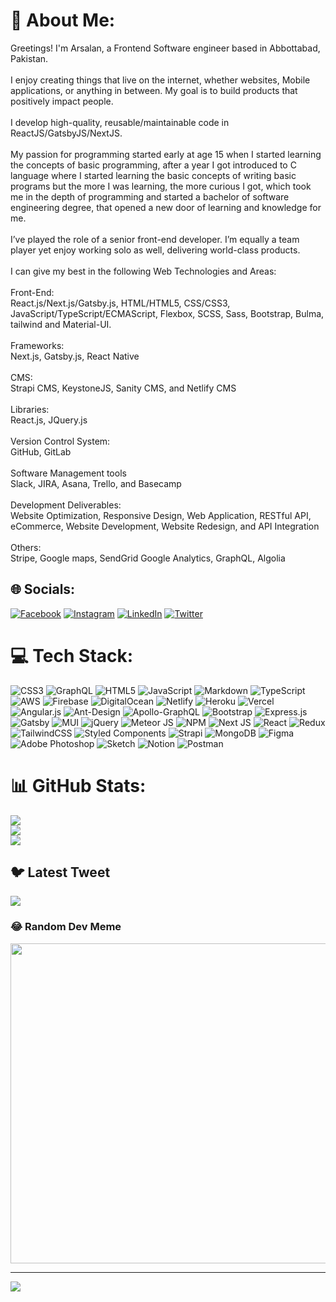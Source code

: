 # 💫 About Me:
Greetings! I'm Arsalan, a Frontend Software engineer based in Abbottabad, Pakistan.<br><br>I enjoy creating things that live on the internet, whether websites, Mobile applications, or anything in between. My goal is to build products that positively impact people.<br><br>I develop high-quality, reusable/maintainable code in ReactJS/GatsbyJS/NextJS.<br><br>My passion for programming started early at age 15 when I started learning the concepts of basic programming, after a year I got introduced to C language where I started learning the basic concepts of writing basic programs but the more I was learning, the more curious I got, which took me in the depth of programming and started a bachelor of software engineering degree, that opened a new door of learning and knowledge for me.<br><br>I’ve played the role of a senior front-end developer. I’m equally a team player yet enjoy working solo as well, delivering world-class products.<br><br>I can give my best in the following Web Technologies and Areas:<br><br>Front-End:<br>React.js/Next.js/Gatsby.js, HTML/HTML5, CSS/CSS3, JavaScript/TypeScript/ECMAScript, Flexbox, SCSS, Sass, Bootstrap, Bulma, tailwind and Material-UI.<br><br>Frameworks:<br>Next.js, Gatsby.js, React Native<br><br>CMS:<br>Strapi CMS, KeystoneJS, Sanity CMS, and Netlify CMS<br><br>Libraries:<br>React.js, JQuery.js<br><br>Version Control System:<br>GitHub, GitLab<br><br>Software Management tools<br>Slack, JIRA, Asana, Trello, and Basecamp<br><br>Development Deliverables:<br>Website Optimization, Responsive Design, Web Application, RESTful API, eCommerce, Website Development, Website Redesign, and API Integration<br><br>Others:<br>Stripe, Google maps, SendGrid Google Analytics, GraphQL, Algolia


## 🌐 Socials:
[![Facebook](https://img.shields.io/badge/Facebook-%231877F2.svg?logo=Facebook&logoColor=white)](https://facebook.com/muhammad.a.haider.33) [![Instagram](https://img.shields.io/badge/Instagram-%23E4405F.svg?logo=Instagram&logoColor=white)](https://instagram.com/arslan_haiider) [![LinkedIn](https://img.shields.io/badge/LinkedIn-%230077B5.svg?logo=linkedin&logoColor=white)](https://linkedin.com/in/arslan-haider-732146263) [![Twitter](https://img.shields.io/badge/Twitter-%231DA1F2.svg?logo=Twitter&logoColor=white)](https://twitter.com/arslan__hyder) 

# 💻 Tech Stack:
![CSS3](https://img.shields.io/badge/css3-%231572B6.svg?style=for-the-badge&logo=css3&logoColor=white) ![GraphQL](https://img.shields.io/badge/-GraphQL-E10098?style=for-the-badge&logo=graphql&logoColor=white) ![HTML5](https://img.shields.io/badge/html5-%23E34F26.svg?style=for-the-badge&logo=html5&logoColor=white) ![JavaScript](https://img.shields.io/badge/javascript-%23323330.svg?style=for-the-badge&logo=javascript&logoColor=%23F7DF1E) ![Markdown](https://img.shields.io/badge/markdown-%23000000.svg?style=for-the-badge&logo=markdown&logoColor=white) ![TypeScript](https://img.shields.io/badge/typescript-%23007ACC.svg?style=for-the-badge&logo=typescript&logoColor=white) ![AWS](https://img.shields.io/badge/AWS-%23FF9900.svg?style=for-the-badge&logo=amazon-aws&logoColor=white) ![Firebase](https://img.shields.io/badge/firebase-%23039BE5.svg?style=for-the-badge&logo=firebase) ![DigitalOcean](https://img.shields.io/badge/DigitalOcean-%230167ff.svg?style=for-the-badge&logo=digitalOcean&logoColor=white) ![Netlify](https://img.shields.io/badge/netlify-%23000000.svg?style=for-the-badge&logo=netlify&logoColor=#00C7B7) ![Heroku](https://img.shields.io/badge/heroku-%23430098.svg?style=for-the-badge&logo=heroku&logoColor=white) ![Vercel](https://img.shields.io/badge/vercel-%23000000.svg?style=for-the-badge&logo=vercel&logoColor=white) ![Angular.js](https://img.shields.io/badge/angular.js-%23E23237.svg?style=for-the-badge&logo=angularjs&logoColor=white) ![Ant-Design](https://img.shields.io/badge/-AntDesign-%230170FE?style=for-the-badge&logo=ant-design&logoColor=white) ![Apollo-GraphQL](https://img.shields.io/badge/-ApolloGraphQL-311C87?style=for-the-badge&logo=apollo-graphql) ![Bootstrap](https://img.shields.io/badge/bootstrap-%23563D7C.svg?style=for-the-badge&logo=bootstrap&logoColor=white) ![Express.js](https://img.shields.io/badge/express.js-%23404d59.svg?style=for-the-badge&logo=express&logoColor=%2361DAFB) ![Gatsby](https://img.shields.io/badge/Gatsby-%23663399.svg?style=for-the-badge&logo=gatsby&logoColor=white) ![MUI](https://img.shields.io/badge/MUI-%230081CB.svg?style=for-the-badge&logo=material-ui&logoColor=white) ![jQuery](https://img.shields.io/badge/jquery-%230769AD.svg?style=for-the-badge&logo=jquery&logoColor=white) ![Meteor JS](https://img.shields.io/badge/meteorjs-%23d74c4c.svg?style=for-the-badge&logo=meteor&logoColor=white) ![NPM](https://img.shields.io/badge/NPM-%23000000.svg?style=for-the-badge&logo=npm&logoColor=white) ![Next JS](https://img.shields.io/badge/Next-black?style=for-the-badge&logo=next.js&logoColor=white) ![React](https://img.shields.io/badge/react-%2320232a.svg?style=for-the-badge&logo=react&logoColor=%2361DAFB) ![Redux](https://img.shields.io/badge/redux-%23593d88.svg?style=for-the-badge&logo=redux&logoColor=white) ![TailwindCSS](https://img.shields.io/badge/tailwindcss-%2338B2AC.svg?style=for-the-badge&logo=tailwind-css&logoColor=white) ![Styled Components](https://img.shields.io/badge/styled--components-DB7093?style=for-the-badge&logo=styled-components&logoColor=white) ![Strapi](https://img.shields.io/badge/strapi-%232E7EEA.svg?style=for-the-badge&logo=strapi&logoColor=white) ![MongoDB](https://img.shields.io/badge/MongoDB-%234ea94b.svg?style=for-the-badge&logo=mongodb&logoColor=white) 	![Figma](https://img.shields.io/badge/figma-%23F24E1E.svg?style=for-the-badge&logo=figma&logoColor=white) ![Adobe Photoshop](https://img.shields.io/badge/adobephotoshop-%2331A8FF.svg?style=for-the-badge&logo=adobephotoshop&logoColor=white) ![Sketch](https://img.shields.io/badge/Sketch-FFB387?style=for-the-badge&logo=sketch&logoColor=black) ![Notion](https://img.shields.io/badge/Notion-%23000000.svg?style=for-the-badge&logo=notion&logoColor=white) ![Postman](https://img.shields.io/badge/Postman-FF6C37?style=for-the-badge&logo=postman&logoColor=white)
# 📊 GitHub Stats:
![](https://github-readme-stats.vercel.app/api?username=arslanhyder&theme=dark&hide_border=false&include_all_commits=false&count_private=false)<br/>
![](https://github-readme-streak-stats.herokuapp.com/?user=arslanhyder&theme=dark&hide_border=false)<br/>
![](https://github-readme-stats.vercel.app/api/top-langs/?username=arslanhyder&theme=dark&hide_border=false&include_all_commits=false&count_private=false&layout=compact)

## 🐦 Latest Tweet
[![](https://gtce.itsvg.in/api?username=arslan__hyder)](https://github.com/VishwaGauravIn/github-twitter-card-embed)

### 😂 Random Dev Meme
<img src="https://rm.up.railway.app/" width="512px"/>

---
[![](https://visitcount.itsvg.in/api?id=arslanhyder&icon=0&color=0)](https://visitcount.itsvg.in)

<!-- Proudly created with GPRM ( https://gprm.itsvg.in ) -->
